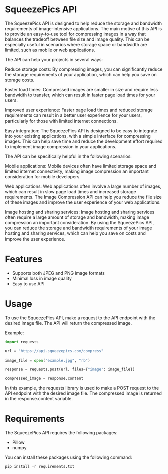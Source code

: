 # SqueezePics API
The SqueezePics API is designed to help reduce the storage and bandwidth requirements of image-intensive applications. The main motive of this API is to provide an easy-to-use tool for compressing images in a way that balances the tradeoff between file size and image quality. This can be especially useful in scenarios where storage space or bandwidth are limited, such as mobile or web applications.

The API can help your projects in several ways:

Reduce storage costs: By compressing images, you can significantly reduce the storage requirements of your application, which can help you save on storage costs.

Faster load times: Compressed images are smaller in size and require less bandwidth to transfer, which can result in faster page load times for your users.

Improved user experience: Faster page load times and reduced storage requirements can result in a better user experience for your users, particularly for those with limited internet connections.

Easy integration: The SqueezePics API is designed to be easy to integrate into your existing applications, with a simple interface for compressing images. This can help save time and reduce the development effort required to implement image compression in your applications.

The API can be specifically helpful in the following scenarios:

Mobile applications: Mobile devices often have limited storage space and limited internet connectivity, making image compression an important consideration for mobile developers.

Web applications: Web applications often involve a large number of images, which can result in slow page load times and increased storage requirements. The Image Compression API can help you reduce the file size of these images and improve the user experience of your web applications.

Image hosting and sharing services: Image hosting and sharing services often require a large amount of storage and bandwidth, making image compression an important consideration. By using the SqueezePics API, you can reduce the storage and bandwidth requirements of your image hosting and sharing services, which can help you save on costs and improve the user experience.

# Features

+ Supports both JPEG and PNG image formats
+ Minimal loss in image quality
+ Easy to use API

# Usage
To use the SqueezePics API, make a request to the API endpoint with the desired image file. The API will return the compressed image.

Example:

```python
import requests

url = "https://api.squeezepics.com/compress"

image_file = open("example.jpg", "rb")

response = requests.post(url, files={"image": image_file})

compressed_image = response.content
```

In this example, the requests library is used to make a POST request to the API endpoint with the desired image file. The compressed image is returned in the response.content variable.

# Requirements
The SqueezePics API requires the following packages:

+ Pillow
+ numpy

You can install these packages using the following command:

```python
pip install -r requirements.txt
```


